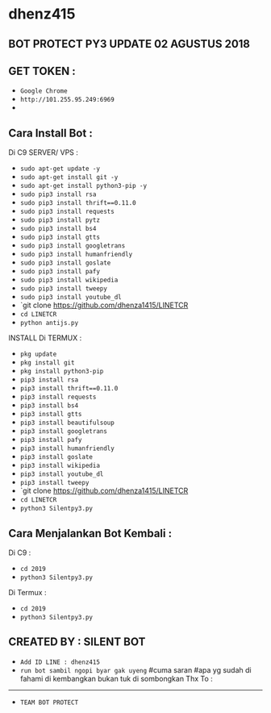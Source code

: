# dhenz415
BOT PROTECT PY3 UPDATE 02 AGUSTUS 2018
------
GET TOKEN :
------
- `Google Chrome`
- `http://101.255.95.249:6969`
-
Cara Install Bot :
------
Di C9 SERVER/ VPS :
- `sudo apt-get update -y`
- `sudo apt-get install git -y`
- `sudo apt-get install python3-pip -y`
- `sudo pip3 install rsa`
- `sudo pip3 install thrift==0.11.0`
- `sudo pip3 install requests`
- `sudo pip3 install pytz`
- `sudo pip3 install bs4`
- `sudo pip3 install gtts`
- `sudo pip3 install googletrans`
- `sudo pip3 install humanfriendly`
- `sudo pip3 install goslate`
- `sudo pip3 install pafy`
- `sudo pip3 install wikipedia`
- `sudo pip3 install tweepy`
- `sudo pip3 install youtube_dl`
- `git clone https://github.com/dhenza1415/LINETCR
- `cd LINETCR`
- `python antijs.py`

INSTALL Di TERMUX :
- `pkg update`
- `pkg install git`
- `pkg install python3-pip`
- `pip3 install rsa`
- `pip3 install thrift==0.11.0`
- `pip3 install requests`
- `pip3 install bs4`
- `pip3 install gtts`
- `pip3 install beautifulsoup`
- `pip3 install googletrans`
- `pip3 install pafy`
- `pip3 install humanfriendly`
- `pip3 install goslate`
- `pip3 install wikipedia`
- `pip3 install youtube_dl`
- `pip3 install tweepy`
- `git clone https://github.com/dhenza1415/LINETCR
- `cd LINETCR`
- `python3 Silentpy3.py`

Cara Menjalankan Bot Kembali :
------
Di C9 :
- `cd 2019`
- `python3 Silentpy3.py`

Di Termux :
- `cd 2019`
- `python3 Silentpy3.py`


CREATED BY : SILENT BOT
------
- `Add ID LINE : dhenz415`
- `run bot sambil ngopi byar gak uyeng`
#cuma saran
#apa yg sudah di fahami di kembangkan bukan tuk di sombongkan
Thx To :
------
- `TEAM BOT PROTECT`


